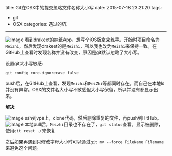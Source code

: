 title: Git在OSX中的提交忽略文件名称大小写
date: 2015-07-18 23:21:20
tags: 
  - git
  - OSX
categories: 遇过的坑
---
![image](http://7u2rtn.com1.z0.glb.clouddn.com/Snip20150718_8.png)
看到[drakeet](https://github.com/drakeet)的[妹纸](https://github.com/drakeet/Meizhi)App，想写个iOS版拿来练手。开始时项目命名为`MeiZhi`，然后发现drakeet的是`Meizhi`，所以我也改为`Meizhi`来保持一致。在GitHub上查看时发现名称并没有改变，原因是git默认忽略了大小写。
<!--more-->
设置git大小写敏感:

`git config core.ignorecase false`

push后，在GitHub上查看，发现`Meizhi`和`MeiZhi`等都同时存在，而自己在本地ls并没有异常。OSX的文件名大小写不敏感但大小写保留，所以并没有都显示出来。

**解决**:

![image](http://7u2rtn.com1.z0.glb.clouddn.com/Snip20150718_5.png)
ssh到vps上，clone代码，然后删除重复的文件，再push到HitHub。
![image](http://7u2rtn.com1.z0.glb.clouddn.com/Snip20150718_7.png)
本地pull后，`Meizhi`目录也不存在了，`git status`查看，显示被删除，使用`git reset ./`来恢复

之后如果再遇到只修改字母大小时可以通过`git mv --force FileName Filename`来避免这个问题。
